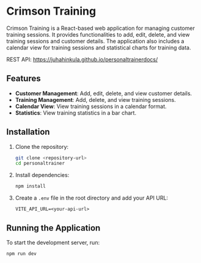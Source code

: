 # Crimson Training

Crimson Training is a React-based web application for managing customer training sessions. It provides functionalities to add, edit, delete, and view training sessions and customer details. The application also includes a calendar view for training sessions and statistical charts for training data.

REST API: https://juhahinkula.github.io/personaltrainerdocs/

## Features

- **Customer Management**: Add, edit, delete, and view customer details.
- **Training Management**: Add, delete, and view training sessions.
- **Calendar View**: View training sessions in a calendar format.
- **Statistics**: View training statistics in a bar chart.

## Installation

1. Clone the repository:
    ```sh
    git clone <repository-url>
    cd personaltrainer
    ```

2. Install dependencies:
    ```sh
    npm install
    ```

3. Create a `.env` file in the root directory and add your API URL:
    ```env
    VITE_API_URL=<your-api-url>
    ```

## Running the Application

To start the development server, run:
```sh
npm run dev

